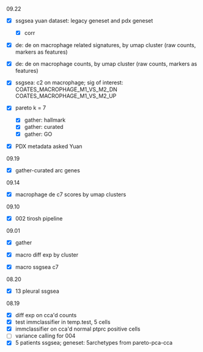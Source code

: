 09.22

- [x] ssgsea yuan dataset: legacy geneset and pdx geneset
  - [x] corr
- [x] de: de on macrophage related signatures, by umap cluster (raw counts, markers as features)
- [x] de: de on macrophage counts, by umap cluster (raw counts, markers as features)
- [x] ssgsea: c2 on macrophage; sig of interest: COATES_MACROPHAGE_M1_VS_M2_DN COATES_MACROPHAGE_M1_VS_M2_UP
- [x] pareto k = 7
  - [x] gather: hallmark
  - [x] gather: curated
  - [x] gather: GO
- [x] PDX metadata asked Yuan



09.19

- [x] gather-curated arc genes



09.14

- [x] macrophage de c7 scores by umap clusters



09.10

- [x] 002 tirosh pipeline



09.01

- [x] gather
- [x] macro diff exp by cluster
- [x] macro ssgsea c7



08.20

- [x] 13 pleural ssgsea



08.19

- [x] diff exp on cca'd counts
- [x] test immclassifier in temp.test,  5 cells
- [x] immclassifier on cca'd normal ptprc positive cells
- [ ] variance calling for 004
- [x] 5 patients ssgsea; geneset: 5archetypes from pareto-pca-cca
